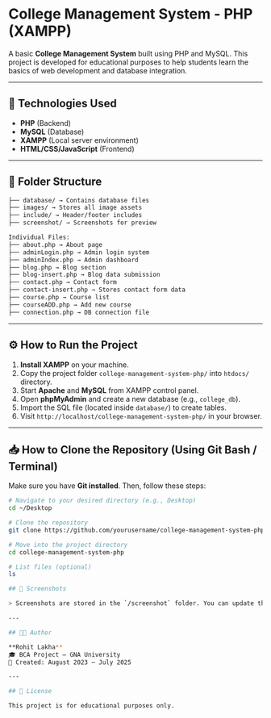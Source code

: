 # College Management System - PHP (XAMPP)

A basic **College Management System** built using PHP and MySQL. This project is developed for educational purposes to help students learn the basics of web development and database integration.

---

## 🔧 Technologies Used

- **PHP** (Backend)
- **MySQL** (Database)
- **XAMPP** (Local server environment)
- **HTML/CSS/JavaScript** (Frontend)

---

## 📁 Folder Structure
```bash
├── database/ → Contains database files
├── images/ → Stores all image assets
├── include/ → Header/footer includes
├── screenshot/ → Screenshots for preview

Individual Files:
├── about.php → About page
├── adminLogin.php → Admin login system
├── adminIndex.php → Admin dashboard
├── blog.php → Blog section
├── blog-insert.php → Blog data submission
├── contact.php → Contact form
├── contact-insert.php → Stores contact form data
├── course.php → Course list
├── courseADD.php → Add new course
├── connection.php → DB connection file
```

---

## ⚙️ How to Run the Project

1. **Install XAMPP** on your machine.
2. Copy the project folder `college-management-system-php/` into `htdocs/` directory.
3. Start **Apache** and **MySQL** from XAMPP control panel.
4. Open **phpMyAdmin** and create a new database (e.g., `college_db`).
5. Import the SQL file (located inside `database/`) to create tables.
6. Visit `http://localhost/college-management-system-php/` in your browser.

---
## 📥 How to Clone the Repository (Using Git Bash / Terminal)

Make sure you have **Git installed**. Then, follow these steps:

```bash
# Navigate to your desired directory (e.g., Desktop)
cd ~/Desktop

# Clone the repository
git clone https://github.com/yourusername/college-management-system-php.git

# Move into the project directory
cd college-management-system-php

# List files (optional)
ls

## 📸 Screenshots

> Screenshots are stored in the `/screenshot` folder. You can update this section with preview images like homepage, admin login, dashboard, etc.

---

## 🧑‍💻 Author

**Rohit Lakha**  
🎓 BCA Project – GNA University  
📅 Created: August 2023 – July 2025  

---

## 📃 License

This project is for educational purposes only.

